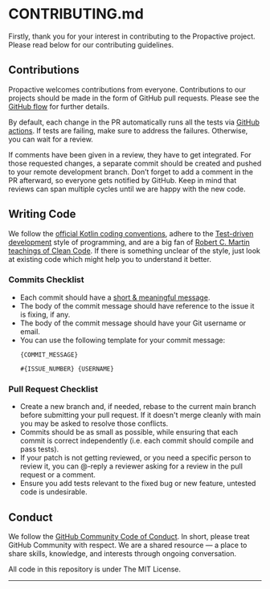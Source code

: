 # CONTRIBUTING.md

Firstly, thank you for your interest in contributing to the Propactive project.
Please read below for our contributing guidelines.

## Contributions

Propactive welcomes contributions from everyone. Contributions to our projects should be made in the form of GitHub 
pull requests. Please see the [GitHub flow][GHF] for further details.

By default, each change in the PR automatically runs all the tests via [GitHub actions][GHA]. If tests are failing, 
make sure to address the failures. Otherwise, you can wait for a review.

If comments have been given in a review, they have to get integrated. For those requested changes, a separate commit 
should be created and pushed to your remote development branch. Don’t forget to add a comment in the PR afterward, so 
everyone gets notified by GitHub. Keep in mind that reviews can span multiple cycles until we are happy with the new code.

## Writing Code

We follow the [official Kotlin coding conventions][KCC], adhere to the [Test-driven development][TDD] style of programming,
and are a big fan of [Robert C. Martin teachings of Clean Code][CC]. If there is something unclear of the style, just
look at existing code which might help you to understand it better.

### Commits Checklist

- Each commit should have a [short & meaningful message][GCMG].
- The body of the commit message should have reference to the issue it is fixing, if any.
- The body of the commit message should have your Git username or email.
- You can use the following template for your commit message:
    ```
    {COMMIT_MESSAGE}
    
    #{ISSUE_NUMBER} {USERNAME}
    ```

### Pull Request Checklist

- Create a new branch and, if needed, rebase to the current main
  branch before submitting your pull request. If it doesn't merge cleanly with
  main you may be asked to resolve those conflicts.
- Commits should be as small as possible, while ensuring that each commit is
  correct independently (i.e. each commit should compile and pass tests).
- If your patch is not getting reviewed, or you need a specific person to review it, 
  you can @-reply a reviewer asking for a review in the pull request or a comment.
- Ensure you add tests relevant to the fixed bug or new feature, untested code is undesirable.

## Conduct

We follow the [GitHub Community Code of Conduct][GHCCC]. In short, please treat GitHub Community with respect. We are 
a shared resource — a place to share skills, knowledge, and interests through ongoing conversation.

All code in this repository is under The MIT License.

___

[GHF]: https://docs.github.com/en/get-started/quickstart/github-flow
[GHA]: https://github.com/propactive/propactive/actions
[KCC]: https://kotlinlang.org/docs/coding-conventions.html
[TDD]: https://www.agilealliance.org/glossary/tdd
[CC]: https://gist.github.com/wojteklu/73c6914cc446146b8b533c0988cf8d29
[GHCCC]: https://docs.github.com/en/site-policy/github-terms/github-community-code-of-conduct
[GCMG]: https://cbea.ms/git-commit/#seven-rules
